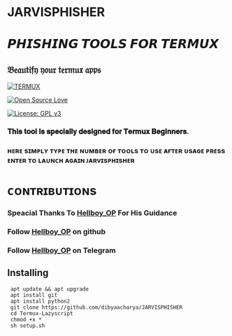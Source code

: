# JARVISPHISHER

# 𝙋𝙃𝙄𝙎𝙃𝙄𝙉𝙂 𝙏𝙊𝙊𝙇𝙎 𝙁𝙊𝙍 𝙏𝙀𝙍𝙈𝙐𝙓

## 𝔅𝔢𝔞𝔲𝔱𝔦𝔣𝔶 𝔶𝔬𝔲𝔯 𝔱𝔢𝔯𝔪𝔲𝔵 𝔞𝔭𝔭𝔰
[![TERMUX](https://telegra.ph/file/3354f2a45bee9d844712b.png)](https://github.com/dibyaacharya/)

[![Open Source Love](https://badges.frapsoft.com/os/v2/open-source-200x33.png?v=103)](https://github.com/ellerbrock/open-source-badges/)

[![License: GPL v3](https://img.shields.io/badge/License-GPL%20v3-blue.svg)](http://www.gnu.org/licenses/gpl-3.0)

### 𝐓𝐡𝐢𝐬 𝐭𝐨𝐨𝐥 𝐢𝐬 𝐬𝐩𝐞𝐜𝐢𝐚𝐥𝐥𝐲 𝐝𝐞𝐬𝐢𝐠𝐧𝐞𝐝 𝐟𝐨𝐫 𝐓𝐞𝐫𝐦𝐮𝐱 𝐁𝐞𝐠𝐢𝐧𝐧𝐞𝐫𝐬.
### ʜᴇʀᴇ sɪᴍᴘʟʏ ᴛʏᴘᴇ ᴛʜᴇ ɴᴜᴍʙᴇʀ ᴏғ ᴛᴏᴏʟs ᴛᴏ ᴜsᴇ ᴀғᴛᴇʀ ᴜsᴀɢᴇ ᴘʀᴇss ᴇɴᴛᴇʀ ᴛᴏ ʟᴀᴜɴᴄʜ ᴀɢᴀɪɴ ᴊᴀʀᴠɪsᴘʜɪsʜᴇʀ

# ᴄᴏɴᴛʀɪʙᴜᴛɪᴏɴs
### Speacial Thanks To [Hellboy_OP](https://t.me/Extremis_OP) For His Guidance
### Follow [Hellboy_OP](https://github.com/Hellboy-Aaryan) on github
### Follow [Hellboy_OP](https://t.me/Extremis_OP) on Telegram

## Installing
```text
 apt update && apt upgrade
 apt install git   
 apt install python2
 git clone https://github.com/dibyaacharya/JARVISPHISHER
 cd Termux-Lazyscript
 chmod +x *
 sh setup.sh
```
